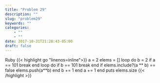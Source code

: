 ```yaml
---
title: "Problem 29"
description: ""
slug: "problem29"
keywords: ""
categories: 
    - ""
    - ""
date: 2017-10-31T21:28:43-05:00
draft: false
---
```

Ruby
{{< highlight go  "linenos=inline">}}
a = 2
elems = []
loop do
    b = 2
    if a == 101
        break
    end
    loop do
        if b == 101
            break
        end
        if elems.include?(a ** b) == false
            elems.push(a**b)
        end
        b += 1
    end
    a += 1
end
puts elems.size
{{< /highlight >}}
